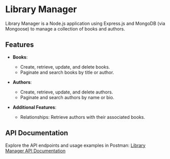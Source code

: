 # Library Manager

Library Manager is a Node.js application using Express.js and MongoDB (via Mongoose) to manage a collection of books and authors.

## Features

- **Books**:
  - Create, retrieve, update, and delete books.
  - Paginate and search books by title or author.

- **Authors**:
  - Create, retrieve, update, and delete authors.
  - Paginate and search authors by name or bio.

- **Additional Features**:
  - Relationships: Retrieve authors with their associated books.

## API Documentation

Explore the API endpoints and usage examples in Postman:
[Library Manager API Documentation](https://documenter.getpostman.com/view/34627138/2sA3dsnuKj)
